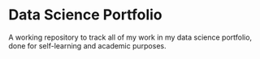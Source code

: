 # Data Science Portfolio

A working repository to track all of my work in my data science portfolio, done for self-learning and academic purposes.

